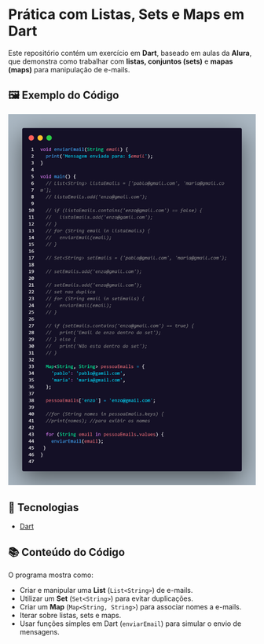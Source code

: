 # Prática com Listas, Sets e Maps em Dart

Este repositório contém um exercício em **Dart**, baseado em aulas da **Alura**, que demonstra como trabalhar com **listas, conjuntos (sets)** e **mapas (maps)** para manipulação de e-mails.

## 🖼️ Exemplo do Código

![Exemplo do código em Dart](dart.listas.png)

## 🚀 Tecnologias
- [Dart](https://dart.dev/)

## 📚 Conteúdo do Código
O programa mostra como:
- Criar e manipular uma **List** (`List<String>`) de e-mails.
- Utilizar um **Set** (`Set<String>`) para evitar duplicações.
- Criar um **Map** (`Map<String, String>`) para associar nomes a e-mails.
- Iterar sobre listas, sets e maps.
- Usar funções simples em Dart (`enviarEmail`) para simular o envio de mensagens.


